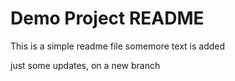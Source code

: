 # Demo Project README

This is a simple readme file
somemore text is added

just some updates, on a new branch